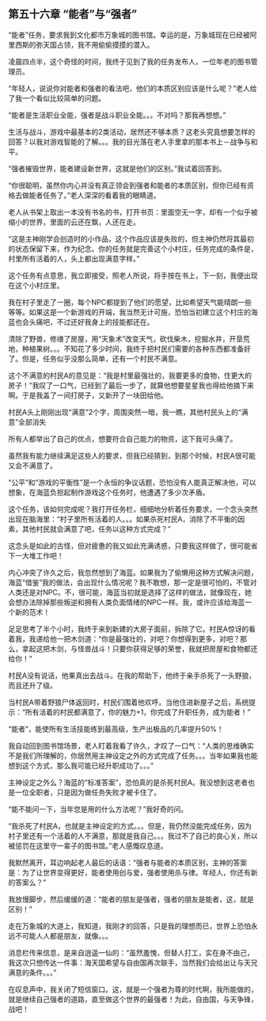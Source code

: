 ## 第五十六章 “能者”与“强者”

“能者”任务，要求我到文化都市万象城的图书馆。幸运的是，万象城现在已经被阿里西斯的弥天国占领，我不用偷偷摸摸的潜入。

凌晨四点半，这个奇怪的时间，我终于见到了我的任务发布人，一位年老的图书管理员。

“年轻人，说说你对能者和强者的看法吧，他们的本质区别应该是什么呢？”老人给了我一个看似比较简单的问题。

“能者是生活职业全能，强者是战斗职业全能。。。不对吗？那我再想想。”

生活与战斗，游戏中最基本的2类活动，居然还不够本质？这老头究竟想要怎样的回答？以我对游戏智能的了解。。。我的目光落在老人手里拿的那本书上－战争与和平。

“强者摧毁世界，能者建设新世界，这就是他们的区别。”我试着回答到。

“你很聪明，虽然你内心并没有真正领会到强者和能者的本质区别，但你已经有资格去做能者任务了。”老人深深的看着我的眼睛道。

老人从书架上取出一本没有书名的书，打开书页：里面空无一字，却有一个似乎被缩小的世界，里面的云还在飘，人还在走。

“这是主神刚学会创造时的小作品，这个作品应该是失败的，但主神仍然将其最初的状态保留下来，作为纪念。你的任务就是完善这个小村庄，任务完成的条件是，村里所有活着的人，头上都出现满意字样。”

这个任务有点意思，我立即接受，照老人所说，将手按在书上，下一刻，我便出现在这个小村庄里。

我在村子里走了一圈，每个NPC都提到了他们的愿望，比如希望天气能晴朗一些等等。如果这是一个新游戏的开端，我当然无计可施，恐怕当初建立这个村庄的海蓝也会头痛吧，不过还好我身上的技能都还在。

清除了野兽，修缮了房屋，用“天象术”改变天气，砍伐柴木，挖掘水井，开垦荒地，种植果树。。。不知花了多少时间，我终于把村民们需要的各种东西都准备好了。但是，任务似乎没那么简单，还有一个村民不满意。

这个不满意的村民A的意见是：“我是村里最强壮的，我要更多的食物，住更大的房子！”我叹了一口气，已经到了最后一步了，就算他想要星星我也得给他摘下来啊。于是我盖了一间打房子，又新开了一块田给他。

村民A头上刚刚出现“满意”2个字，周围突然一暗，我一瞧，其他村民头上的“满意”全部消失

所有人都举出了自己的优点，想要符合自己能力的物资，这下我可头痛了。

虽然我有能力继续满足这些人的要求，但我已经猜到，到那个时候，村民A很可能又会不满意了。

“公平”和“游戏的平衡性”是一个永恒的争议话题，恐怕没有人能真正解决他，可以想象，在海蓝负担起制作游戏这个任务时，他遭遇了多少次矛盾。

这个任务，该如何完成呢？我打开任务栏，细细地分析着任务要求，一个念头突然出现在脑海里：“村子里所有活着的人。。。如果杀死村民A，消除了不平衡的因素，其他村民就会满意了吧，任务以这种方式完成？”

这念头是如此的古怪，但对疲惫的我又如此充满诱惑，只要我这样做了，很可能省下一大堆工作吧！

内心冲突了许久之后，我忽然想到了海蓝。如果我为了偷懒用这种方式解决问题，海蓝“借鉴”我的做法，会出现什么情况呢？我不敢想，那一定是很可怕的，不管对人类还是对NPC。不，很可能，海蓝当初就是选择了这样的做法，就像现在，她会想办法除掉那些叛逆和拥有人类负面情绪的NPC一样。我，或许应该给海蓝一个新的范术！

足足思考了半个小时，我终于来到新建的大房子面前，拆除了它。村民A惊讶的看着我，我递给他一把木剑道：“你是最强壮的，对吧？你想得到更多，对吧？那么，拿起这把木剑，与怪兽战斗！只要你获得足够的荣誉，我就把房屋和食物都还给你！”

村民A没有说话，他果真出去战斗。在我的帮助下，他终于亲手杀死了一头野狼，而且还升了级。

当村民A带着野狼尸体返回时，村民们围着他欢呼。当他住进新屋子之后，系统提示：“所有活着的村民都满意了，你的魅力+1，你完成了升职任务，成为能者！”

“能者”，能使所有生活技能练到最高级，生产出极品的几率提升50%！

我自动回到图书馆场景，老人盯着我看了许久，才叹了一口气：“人类的思维确实不是我们所理解的，你居然用主神设定之外的方式完成了任务。。。当年如果我也能想到这个方式，那么我可能已经升职成功了。。。”

主神设定之外么？海蓝的“标准答案”，恐怕真的是杀死村民A。我没想到这老者也是一位全职者，只是因为做任务失败才被卡住了。

“能不能问一下，当年您是用的什么方法呢？”我好奇的问。

“我杀死了村民A，也就是主神设定的方式。。。但是，我仍然没能完成任务，因为村子里还有一个活着的人不满意，那就是我自己。。。我过不了自己的良心关，所以被惩罚在这里守一辈子的图书馆。”老人感慨叹息道。

我默然离开，耳边响起老人最后的话语：“强者与能者的本质区别，主神的答案是：为了让世界变得更好，能者使用创与爱，强者使用杀与律。年经人，你还有新的答案么？”

我放慢脚步，然后缓缓的道：“能者的朋友是强者，强者的朋友是能者，这，就是区别！”

走在万象城的大道上，我知道，我刚才的回答，只是我的理想而已，世界上恐怕永远不可能人人都是朋友，就像。。。

消息栏传来信息，是来自逍遥一仙的：“虽然羞愧，但替人打工，实在身不由己，我这次只想传达一件事：海天国希望与自由国再次联手，当然我们会给出让与天兄满意的条件。。。”

在叹息声中，我关闭了短信窗口。这，就是一个强者为尊的时代啊，我所能做的，就是继续自己强者的道路，直至做这个世界的最强者！为此，自由国，与天争锋，战吧！

